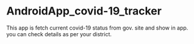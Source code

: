 # AndroidApp_covid-19_tracker
This app is fetch current covid-19 status from gov. site and show in app. you can check details as per your district.
